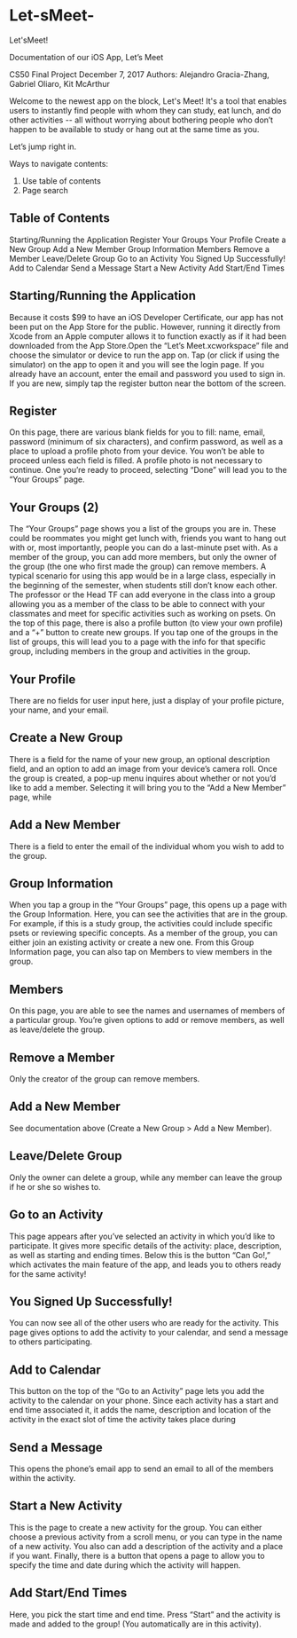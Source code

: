 # Let-sMeet-
Let'sMeet!

Documentation of our iOS App, Let’s Meet

CS50 Final Project
December 7, 2017
Authors: Alejandro Gracia-Zhang, Gabriel Oliaro, Kit McArthur

Welcome to the newest app on the block, Let's Meet! It's a tool that enables users to instantly find people with whom they can study, eat lunch, and do other activities -- all without worrying about bothering people who don’t happen to be available to study or hang out at the same time as you.

Let’s jump right in.

Ways to navigate contents:
1. Use table of contents
2. Page search

## Table of Contents
Starting/Running the Application
Register
Your Groups
Your Profile
Create a New Group
Add a New Member
Group Information
Members
Remove a Member
Leave/Delete Group
Go to an Activity
You Signed Up Successfully!
Add to Calendar
Send a Message
Start a New Activity
Add Start/End Times


## Starting/Running the Application
Because it costs $99 to have an iOS Developer Certificate, our app has not been put on the App Store for the public.  However, running it directly from Xcode from an Apple computer allows it to function exactly as if it had been downloaded from the App Store.Open the “Let’s Meet.xcworkspace” file and choose the simulator or device to run the app on.   Tap (or click if using the simulator) on the app to open it and you will see the login page.  If you already have an account, enter the email and password you used to sign in.  If you are new, simply tap the register button near the bottom of the screen.

## Register
On this page, there are various blank fields for you to fill: name, email, password (minimum of six characters), and confirm password, as well as a place to upload a profile photo from your device. You won’t be able to proceed unless each field is filled. A profile photo is not necessary to continue. One you’re ready to proceed, selecting “Done” will lead you to the “Your Groups” page.

## Your Groups (2)
The “Your Groups” page shows you a list of the groups you are in.  These could be roommates you might get lunch with, friends you want to hang out with or, most importantly, people you can do a last-minute pset with.  As a member of the group, you can add more members, but only the owner of the group (the one who first made the group) can remove members.  A typical scenario for using this app would be in a large class, especially in the beginning of the semester, when students still don’t know each other. The professor or the Head TF can add everyone in the class into a group allowing you as a member of the class to be able to connect with your classmates and meet for specific activities such as working on psets.
On the top of this page, there is also a profile button (to view your own profile) and a “+” button to create new groups.  If you tap one of the groups in the list of groups, this will lead you to a page with the info for that specific group, including members in the group and activities in the group.

## Your Profile
There are no fields for user input here, just a display of your profile picture, your name, and your email.

## Create a New Group
There is a field for the name of your new group, an optional description field, and an option to add an image from your device’s camera roll.
Once the group is created, a pop-up menu inquires about whether or not you’d like to add a member. Selecting it will bring you to the “Add a New Member” page, while

## Add a New Member
There is a field to enter the email of the individual whom you wish to add to the group.

## Group Information
When you tap a group in the “Your Groups” page, this opens up a page with the Group Information. Here, you can see the activities that are in the group.  For example, if this is a study group, the activities could include specific psets or reviewing specific concepts.  As a member of the group, you can either join an existing activity or create a new one.  From this Group Information page, you can also tap on Members to view members in the group.

## Members
On this page, you are able to see the names and usernames of members of a particular group. You’re given options to add or remove members, as well as leave/delete the group.

## Remove a Member
Only the creator of the group can remove members.

## Add a New Member
See documentation above (Create a New Group > Add a New Member).

## Leave/Delete Group
Only the owner can delete a group, while any member can leave the group if he or she so wishes to.

## Go to an Activity
This page appears after you’ve selected an activity in which you’d like to participate. It gives more specific details of the activity: place, description, as well as starting and ending times. Below this is the button “Can Go!,” which activates the main feature of the app, and leads you to others ready for the same activity!

## You Signed Up Successfully!
You can now see all of the other users who are ready for the activity. This page gives options to add the activity to your calendar, and send a message to others participating.

## Add to Calendar
This button on the top of the “Go to an Activity” page lets you add the activity to the calendar on your phone.  Since each activity has a start and end time associated it, it adds the name, description and location of the activity in the exact slot of time the activity takes place during
## Send a Message
This opens the phone’s email app to send an email to all of the members within the activity.

## Start a New Activity
This is the page to create a new activity for the group.  You can either choose a previous activity from a scroll menu, or you can type in the name of a new activity.  You also can add a description of the activity and a place if you want.  Finally, there is a button that opens a page to allow you to specify the time and date during which the activity will happen.

## Add Start/End Times
Here, you pick the start time and end time. Press “Start” and the activity is made and added to the group!  (You automatically are in this activity).




